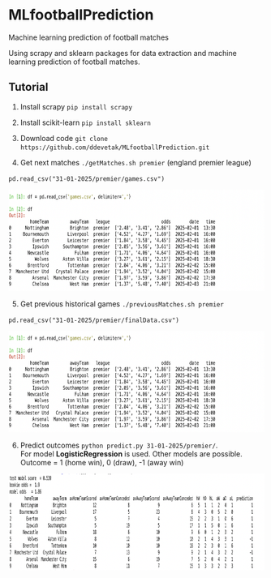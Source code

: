 # MLfootballPrediction
Machine learning prediction of football matches

Using scrapy and sklearn packages for data extraction and machine learning prediction of football matches.

## Tutorial

1. Install scrapy  `pip install scrapy`
  
2. Install scikit-learn  `pip install sklearn`

3. Download code `git clone https://github.com/ddevetak/MLfootballPrediction.git`

4. Get next matches `./getMatches.sh premier` (england premier league)


`pd.read_csv("31-01-2025/premier/games.csv")`

<img src="https://github.com/ddevetak/MLfootballPrediction/blob/main/figures/games.png" width="660" height="200">


5. Get previous historical games `./previousMatches.sh premier`

`pd.read_csv("31-01-2025/premier/finalData.csv")`

<img src="https://github.com/ddevetak/MLfootballPrediction/blob/main/figures/games.png" width="600" height="200">


6. Predict outcomes `python predict.py 31-01-2025/premier/`.   
For model **LogisticRegression** is used. Other models are possible. Outcome = 1 (home win), 0 (draw), -1 (away win) 


<img src="https://github.com/ddevetak/MLfootballPrediction/blob/main/figures/predictions.png" width="720" height="190">



